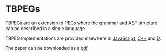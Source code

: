 # TBPEGs

TBPEGs are an extension to PEGs where the grammar and AST structure can be described in a single language.

TBPEG Implementations are provided elsewhere in [JavaScript](https://github.com/nuisanceofcats/trek.js), [C++](https://github.com/nuisanceofcats/chilon) and [D](https://github.com/nuisanceofcats/teg).

The paper can be downloaded as a [pdf](https://github.com/nuisanceofcats/tbpeg/raw/master/tbpeg.pdf).

